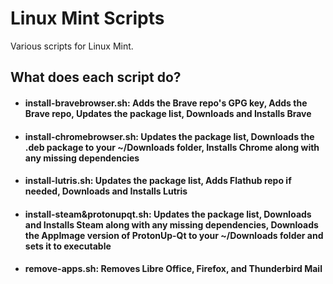 # Linux Mint Scripts
Various scripts for Linux Mint.

## What does each script do?
- #### install-bravebrowser.sh: Adds the Brave repo's GPG key, Adds the Brave repo, Updates the package list, Downloads and Installs Brave
- #### install-chromebrowser.sh: Updates the package list, Downloads the .deb package to your ~/Downloads folder, Installs Chrome along with any missing dependencies
- #### install-lutris.sh: Updates the package list, Adds Flathub repo if needed, Downloads and Installs Lutris
- #### install-steam&protonupqt.sh: Updates the package list, Downloads and Installs Steam along with any missing dependencies, Downloads the AppImage version of ProtonUp-Qt to your ~/Downloads folder and sets it to executable
- #### remove-apps.sh: Removes Libre Office, Firefox, and Thunderbird Mail
